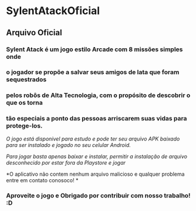 # SylentAtackOficial
## Arquivo Oficial

### Sylent Atack é um jogo estilo Arcade com 8 missões simples onde 

### o jogador se propõe a salvar seus amigos de lata que foram sequestrados

### pelos robôs de Alta Tecnologia, com o propósito de descobrir o que os torna 

### tão especiais a ponto das pessoas arriscarem suas vidas para protege-los.

*O jogo está disponivel para estudo e pode ter seu arquivo APK baixado para ser instalado e jogado no seu celular Android.*

*Para jogar basta apenas baixar e instalar, permitir a instalação de arquivo desconhecido por estar fora da Playstore e jogar*

*O aplicativo não contem nenhum arquivo malicioso e qualquer problema  entre em contato conosoco! *

### Aproveite o jogo e Obrigado por contribuir com nosso trabalho! :D

